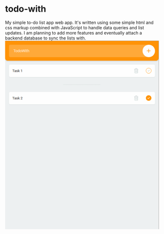 # todo-with
My simple to-do list app web app. It's written using some simple html and css markup combined with JavaScript to handle data queries and list updates. I am planning to add more features and eventually attach a backend database to sync the lists with. 
</br>
![alt text](https://raw.githubusercontent.com/robert-fish/todo-with/master/icons/tile-1.png)
